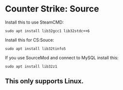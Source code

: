 # Counter Strike: Source
Install this to use SteamCMD:
```
sudo apt install lib32gcc1 lib32stdc++6
```
Install this for CS:Souce:
```
sudo apt install lib32tinfo5
```
If you use SourceMod and connect to MySQL install this:
```
sudo apt install lib32z1
```
## This only supports Linux.
